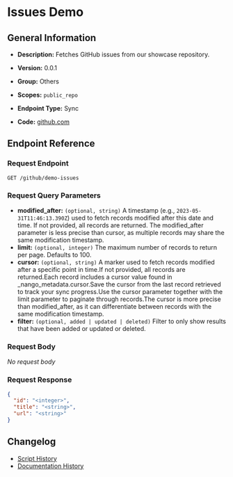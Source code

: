 <!-- BEGIN GENERATED CONTENT -->
# Issues Demo

## General Information

- **Description:** Fetches GitHub issues from our showcase repository.

- **Version:** 0.0.1
- **Group:** Others
- **Scopes:** `public_repo`
- **Endpoint Type:** Sync
- **Code:** [github.com](https://github.com/NangoHQ/integration-templates/tree/main/integrations/github/syncs/issues-demo.ts)


## Endpoint Reference

### Request Endpoint

`GET /github/demo-issues`

### Request Query Parameters

- **modified_after:** `(optional, string)` A timestamp (e.g., `2023-05-31T11:46:13.390Z`) used to fetch records modified after this date and time. If not provided, all records are returned. The modified_after parameter is less precise than cursor, as multiple records may share the same modification timestamp.
- **limit:** `(optional, integer)` The maximum number of records to return per page. Defaults to 100.
- **cursor:** `(optional, string)` A marker used to fetch records modified after a specific point in time.If not provided, all records are returned.Each record includes a cursor value found in _nango_metadata.cursor.Save the cursor from the last record retrieved to track your sync progress.Use the cursor parameter together with the limit parameter to paginate through records.The cursor is more precise than modified_after, as it can differentiate between records with the same modification timestamp.
- **filter:** `(optional, added | updated | deleted)` Filter to only show results that have been added or updated or deleted.

### Request Body

_No request body_

### Request Response

```json
{
  "id": "<integer>",
  "title": "<string>",
  "url": "<string>"
}
```

## Changelog

- [Script History](https://github.com/NangoHQ/integration-templates/commits/main/integrations/github/syncs/issues-demo.ts)
- [Documentation History](https://github.com/NangoHQ/integration-templates/commits/main/integrations/github/syncs/issues-demo.md)

<!-- END  GENERATED CONTENT -->

